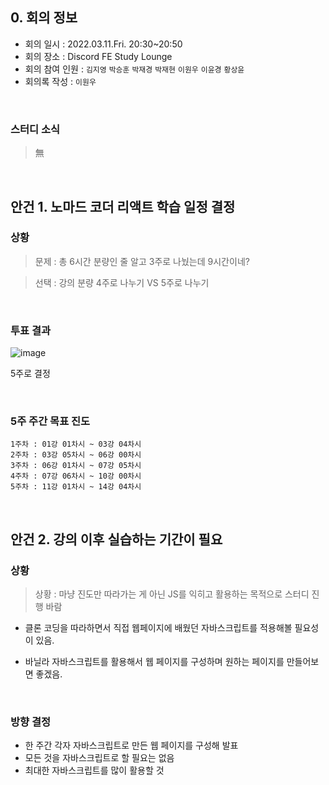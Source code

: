 ## 0. 회의 정보

- 회의 일시 : 2022.03.11.Fri. 20:30~20:50
- 회의 장소 : Discord FE Study Lounge
- 회의 참여 인원 : `김지영` `박승훈` `박재경` `박재현` `이원우` `이윤경` `황상윤`
- 회의록 작성 : `이원우`

<br>

### 스터디 소식

> 無

<br>

## 안건 1. 노마드 코더 리액트 학습 일정 결정

### 상황

> 문제 : 총 6시간 분량인 줄 알고 3주로 나눴는데 9시간이네?

> 선택 : 강의 분량 4주로 나누기 VS 5주로 나누기

<br>

### 투표 결과

![image](https://user-images.githubusercontent.com/86189596/158004638-54989158-edc4-436e-8eae-bdc14a8f9601.png)

5주로 결정

<br>

### 5주 주간 목표 진도

```
1주차 : 01강 01차시 ~ 03강 04차시
2주차 : 03강 05차시 ~ 06강 00차시
3주차 : 06강 01차시 ~ 07강 05차시
4주차 : 07강 06차시 ~ 10강 00차시
5주차 : 11강 01차시 ~ 14강 04차시
```

<br>

## 안건 2. 강의 이후 실습하는 기간이 필요

### 상황

> 상황 : 마냥 진도만 따라가는 게 아닌 JS를 익히고 활용하는 목적으로 스터디 진행 바람

- 클론 코딩을 따라하면서 직접 웹페이지에 배웠던 자바스크립트를 적용해볼 필요성이 있음.

- 바닐라 자바스크립트를 활용해서 웹 페이지를 구성하며 원하는 페이지를 만들어보면 좋겠음.

<br>

### 방향 결정

- 한 주간 각자 자바스크립트로 만든 웹 페이지를 구성해 발표
- 모든 것을 자바스크립트로 할 필요는 없음
- 최대한 자바스크립트를 많이 활용할 것
